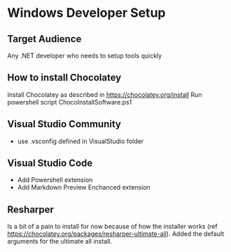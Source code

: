 # Windows Developer Setup

## Target Audience
Any .NET developer who needs to setup tools quickly

## How to install Chocolatey

Install Chocolatey as described in https://chocolatey.org/install
Run powershell script ChocoInstallSoftware.ps1

## Visual Studio Community

* use .vsconfig defined in VisualStudio folder

## Visual Studio Code

* Add Powershell extension
* Add Markdown Preview Enchanced extension

## Resharper
Is a bit of a pain to install for now because of how the installer works (ref https://chocolatey.org/packages/resharper-ultimate-all).
Added the default arguments for the ultimate all install. 

